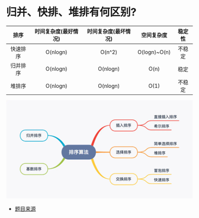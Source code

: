 # 归并、快排、堆排有何区别?

|排序|时间复杂度(最好情况)|时间复杂度(最坏情况)|空间复杂度|稳定性|
|:--------:|:--------:|:--------:|:--------:|:--------:|
|快速排序|O(nlogn)|O(n^2)|O(logn)~O(n)|不稳定|
|归并排序|O(nlogn)|O(nlogn)|O(n)|稳定|
|堆排序|O(nlogn)|O(nlogn)|O(1)|不稳定|

![image](image/5.jpg)

* [题目来源](https://juejin.im/post/5e8b261ae51d4546c0382ab4#heading-70)